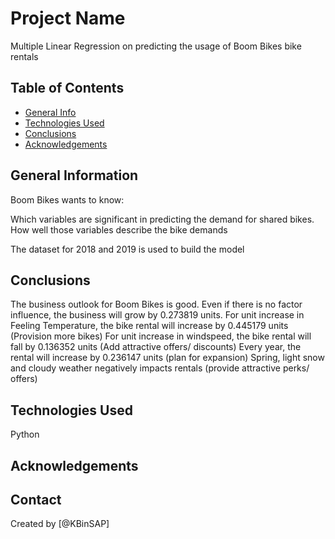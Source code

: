 # Project Name
Multiple Linear Regression on predicting the usage of Boom Bikes bike rentals


## Table of Contents
* [General Info](#general-information)
* [Technologies Used](#technologies-used)
* [Conclusions](#conclusions)
* [Acknowledgements](#acknowledgements)

<!-- You can include any other section that is pertinent to your problem -->

## General Information
Boom Bikes wants to know:

Which variables are significant in predicting the demand for shared bikes.
How well those variables describe the bike demands

The dataset for 2018 and 2019 is used to build the model

## Conclusions
The business outlook for Boom Bikes is good. Even if there is no factor influence, the business will grow by 0.273819 units.
For unit increase in Feeling Temperature, the bike rental will increase by 0.445179 units (Provision more bikes)
For unit increase in windspeed, the bike rental will fall by 0.136352 units (Add attractive offers/ discounts)
Every year, the rental will increase by 0.236147 units (plan for expansion)
Spring, light snow and cloudy weather negatively impacts rentals (provide attractive perks/ offers)

## Technologies Used
Python

## Acknowledgements


## Contact
Created by [@KBinSAP]

